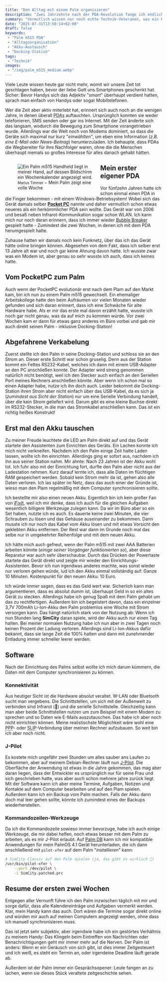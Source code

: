 ```yaml
---
title: "Den Alltag mit einem Palm organisieren"
description: "Zwei Jahrzehnte nach der PDA-Revolution fange ich endlich auch mit meinem ersten Palm an."
summary: "Vermutlich wissen nur noch echte Technik-Veteranen, was ein Palm (_oder ganz allgemein ein PDA_) ist. Wirklich verwunderlich ist das nicht, wenn man bedenkt, dass diese Geräte ihren Peak vor zwanzig Jahren hatten und auch sofort wieder durch Smartphones abgelöst wurden. Nun habe ich selbst ein Palm und habe keine Angst, ihn auch zu nutzen."
date: "2025-07-31T13:50:14+02:00"
draft: false
keywords:
 - "Palm m515 PDA"
 - "Alltagsorganisation"
 - "Akku-Austausch"
 - "Docking-Station"
tags:
 - "Technik"
images:
 - "/img/palm_m515_medium.webp"
---
```


Viele Leute wissen heute gar nicht mehr, womit wir unsere Zeit tot geschlagen haben, bevor der liebe Gott uns Smartphones geschenkt hat. Sicher: Bevor Handys sich das Adjektiv "_smart_" überhaupt verdient hatten, sprach man einfach von Handys oder sogar Mobiltelefonen.

Wer die Zeit aber aktiv miterlebt hat, erinnert sich auch noch an die wenigen Jahre, in denen überall <abbr title="Personal Digital Assistent">PDAs</abbr> auftauchten. Ursprünglich konnten sie weder telefonieren, SMS senden oder gar ins Internet. Mit der Zeit änderte sich das langsam, wodurch die Bewegung zum Smartphone vorangetrieben wurde. Allerdings war die Welt noch von Modems dominiert, so dass die Geräte sich maximal nur kurz "_einwählten_", um eben eine Information (_z.B. eine E-Mail oder News-Beitrag_) herunterzuladen. Ich behaupte, dass PDAs die Wegbereiter für ihre Nachfolger waren, ohne die die Menschen überhaupt niemals so großes Interesse für alles danach gehabt hätten.

<figure vocab="https://schema.org/" typeof="Photograph" style="width:50%;float:left;margin-right:1em;">
    <img
        alt="Ein Palm m515 Handheld liegt in meiner Hand, auf dessen Bildschirm ein Wochenkalender angezeigt wird."
        srcset="/img/palm_m515_small.webp  480w,
                /img/palm_m515_medium.webp 960w,
                /img/palm_m515_large.webp  1280w"
        src="/img/palm_m515.webp"
        copyright="cc-by Marius Timmer"
        />
    <figcaption>
        <small>
            <span property="copyrightHolder">Marius Timmer</span>
        </small>
        &minus;
        <span property="abstract">Mein Palm zeigt eine volle Woche</span>
    </figcaption>
</figure>

## Mein erster eigener PDA
Vor fünfzehn Jahren hatte ich schon einmal einen PDA in die Finger bekommen - mit einem Windows-Betriebsystem! Wobei sich das Gerät damals selber [**Pocket PC**](https://en.wikipedia.org/wiki/Pocket_PC) nannte und daher vermutlich schon etwas neueres als ein herkömmlicher PDA sein wollte. Das Gerät war von 2006 und besaß neben Infrarot-Kommunikation sogar schon WLAN. Ich kann mich nur noch daran erinnern, dass ich immer wieder [Bubble Breaker](https://en.wikipedia.org/wiki/Jawbreaker_(Windows_Mobile_game)) gespielt hatte - Zumindest die zwei Wochen, in denen ich mit dem PDA herumgespielt hatte.

Zuhause hatten wir damals noch kein Funknetz, über das ich das Gerät hätte online bringen können. Abgesehen von dem Fakt, dass ich selber erst 13 Jahre alt war und noch gar keine Ahnung davon hatte. Ich wusste zwar was ein Modem ist, aber genau so sehr wusste ich auch, dass ich keines hatte.

## Vom PocketPC zum Palm
Auch wenn der PocketPC evolutionär erst nach dem Plam auf den Markt kam, bin ich nun zu einem Palm m515 gewechselt. Ein ehemaliger Arbeitskollege hatte den beim Aufräumen vor vielen Monaten wieder gefunden und sich daran erinnert, dass ich eine Schwäche für alte Hardware habe. Als er mir das erste mal davon erzählt hatte, wusste ich noch gar nicht genau, was da auf mich zu kommen würde. Vor zwei Wochen kam er dann für etwas ganz anderes im Büro vorbei und gab mir auch direkt seinen Palm - inklusive Docking-Station!

## Abgefahrene Verkabelung
Zuerst stellte ich den Palm in seine Docking-Station und schloss sie an den Strom an. Dieser erste Schritt war schon gruselig. Denn aus der Station kommt ein Fettes RS232-Kabel, welches ich dann mit einem USB-Adapter an den PC anschließen konnte. Der Adapter wird streng genommen natürlich nicht benötigt, weil ich den Stecker auch einfach an den Seriellen Port meines Rechners anschließen könnte. Aber wenn ich schon mal so einen Adapter habe, nutze ich ihn doch auch. Leider bekommt die Docking-Station ihren Strom aber nicht einfach über das USB-Kabel, da es sich ja (_zumindest aus Sicht der Station_) nur um eine Serielle Verbindung handelt, über die kein Strom geliefert wird. Darum gibt es eine kleine Buchse direkt im RS232-Stecker, in die man das Stromkabel anschließen kann. Das ist ein richtig heißes Konstrukt!

## Erst mal den Akku tauschen
Zu meiner Freude leuchtete die LED am Palm direkt auf und das Gerät startete den Assistenten zum Einrichten des Geräts. Ein Lachen konnte ich mich nicht verkneifen. Nachdem ich den Palm einige Zeit hatte Laden lassen, wollte ich ihn einrichten. Allerdings ging er sofort aus, nachdem ich ihn aus seiner Station nahm. Mir ahnte: Nach 23 Jahren ist der Akku wohl tot. Ich fuhr also mit der Einrichtung fort, durfte den Palm aber nicht aus der Ladestation nehmen. Kurz darauf lernte ich, dass alle Daten im flüchtigen RAM gespeichert werden. Sobald kein Strom mehr da ist, gehen also alle Daten verloren. Ich las später im Netz, dass das auch einer der Gründe ist, wieso man den Plam regelmäßig mit dem Computer synchronisieren sollte.

Ich bestellte mir also einen neuen Akku. Eigentlich bin ich kein großer Fan von [iFixIt](https://de.ifixit.com/), weil ich mir denke, dass ich auch für die gleichen Aufgaben wesentlich billigere Werkzeuge zulegen kann. Da wir im Büro aber so ein Set haben, nutzte ich es auch. Es dauerte keine zwei Minuten, die vier Schrauben zu lösen und das Gehäuse auseinander zu bekommen. Dann musste ich nur noch das Kabel vom Akku lösen und mit etwas Vorsicht den geklebten Akku entfernen. Der Rest war dann im Grunde noch mal das selbe nur in umgekehrter Reihenfolge und mit dem neuen Akku.

Ich hätte mich auch gefreut, wenn der Palm m515 mit zwei AAA Batterien arbeiten könnte (_einige seiner Vorgänger funktionierten so_), aber diese Reparatur war auch sehr überschaubar. Durch das Drücken der Powertaste startete das Gerät direkt und zeigte mir wieder den Einrichtungs-Assistenten. Bevor ich nun irgendwas anderes machte, was sonst wieder nur verloren gehen würde, lud ich den Akku einmal vollständig auf: Ganze 10 Minuten. Kostenpunkt für den neuen Akku: 10 Euro.

Ich würde immer sagen, dass es das Geld wert war. Sicherlich kann man argumentieren, dass es absolut dumm ist, überhaupt Geld in so ein altes Gerät zu stecken. Allerdings habe ich genug Spaß mit dem Palm gehabt um das zu rechtfertigen. Außerdem bin ich begeistert davon, dass ein einzelner 3,7V 700mAh Li-Ion-Akku den Palm problemlos eine Woche mit Strom versorgen kann. Das hängt natürlich stark von der Nutzung ab: Wenn ich nun Stunden lang **SimCity** daran spiele, wird der Akku auch nur einen Tag halten. Bei meiner normalen Nutzung habe ich nun aber in zwei Tagen noch keinen Prozent der Ladung verloren. Allerdings sind Li-Ion-Akkus dafür bekannt, dass sie lange Zeit die 100% halten und dann mit zunehmender Entladung immer schneller leerer werden.

## Software
Nach der Einrichtung des Palms selbst wollte ich mich darum kümmern, die Daten mit dem Computer synchronisieren zu können.

### Konnektivität
Aus heutiger Sicht ist die Hardware absolut veraltet. W-LAN oder Bluetooth sucht man vergebens. Die Schnittstellen, um sich mit der Außenwelt zu verbinden sind Infrarot (🤯) und die serielle Schnittstelle. Gleichzeitig kann man aber beide Schnittstellen nutzen um zum Beispiel mit einem Modem zu sprechen und so Daten wie E-Mails auszutauschen. Das habe ich aber noch nicht einrichten können. Meine realistischste Möglichkeit wäre wohl eine <abbr title="Point to Point Protocol">PPP</abbr>- oder <abbr title="Serial Line Internet Protocol">SLIP</abbr>-Verbindung über meinen Rechner aufzubauen. So weit bin ich aber noch nicht.

### J-Pilot
Es kostete mich ungefähr zwei Stunden um alles sauber ans Laufen zu bekommen, aber auf meinem Debian-Rechner läuft nun [J-Pilot](http://www.jpilot.org/download/). Die Oberfläche der Anwendung ist etwas in die Jahre gekommen, das mag aber daran liegen, dass der Entwickler es ursprünglich nur für seine Frau und sich geschrieben hatte, was aber auch schon mehrere jahre zurück liegt. Mit der Software kann ich aber meine Termine, Aufgaben, Notizen und Kontakte auf dem Computer bearbeiten und auf den Plam spielen. Außerdem kann ich ein Backup vom Palm machen. Falls der Akku dann doch mal leer gehen sollte, könnte ich zumindest eines der Backups wiederherstellen.

### Kommandozeilen-Werkzeuge
Da ich die Kommandozeile sowieso immer bevorzuge, habe ich auch einige Werkzeuge, die mir dabei helfen, noch etwas besser mit dem Palm zu arbeiten, als es mir J-Pilot erlaubt. Auf [Palm DB](https://palmdb.net/) kann ich mir kompatible Anwendungen für mein PalmOS 4.1 Gerät herunterladen, die ich dann anschließend mit `pilot-xfer` auf dem Palm "_installieren_" kann:
```bash
# SimCity Classic auf den Palm spielen (ja, das gibt es wirklich 🤯)
/usr/bin/pilot-xfer \
    --port /dev/pilot \
    -i SimCity.patched.prc
```

## Resume der ersten zwei Wochen
Entgegen aller Vernunft führe ich den Palm inzwischen täglich mit mir und sorge dafür, dass alle Kalendereinträge und Aufgaben vermerkt werden. Klar, mein Handy kann das auch. Dort wären die Termine sogar direkt online und würden mir auch auf meinen Computern angezeigt werden, ohne dass ich manuell synchronisieren muss.

Das ist jetzt sehr subjektiv, aber irgendwie habe ich ein gestörtes Verhältnis zu meinem Handy: Das Klingeln beim Eintreffen von Nachrichten oder Benachrichtigungen geht mir immer mehr auf die Nerven. Der Palm ist anders: Wenn er ein Geräusch von sich gibt, ist dies immer Zeitgesteuert und ich weiß, es steht ein Termin an, oder irgendeine Deadline läuft gerade ab.

Außerdem ist der Palm immer ein Gesprächsopener: Leute fangen an zu lachen, wenn sie dieses Stück veraltete zeitgeschichte sehen.
